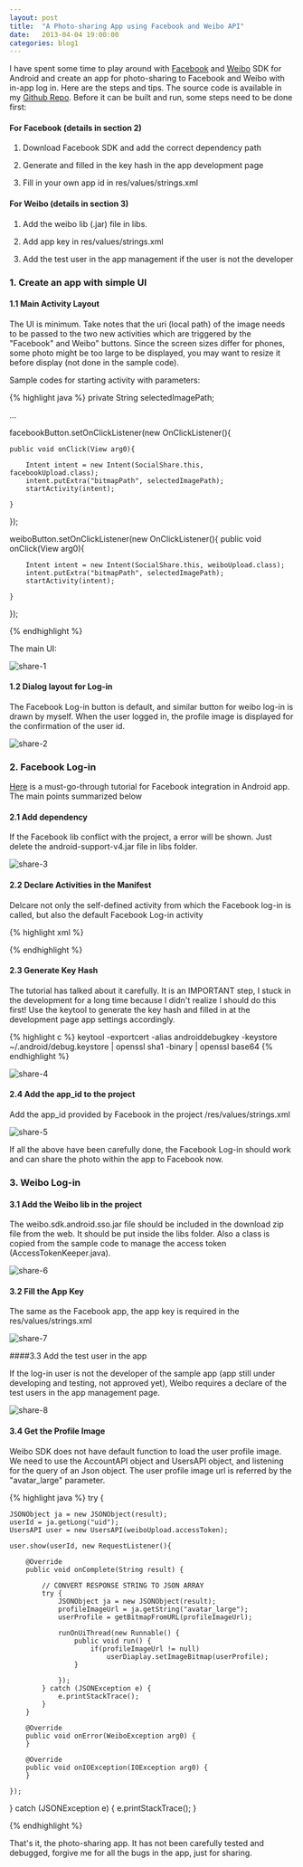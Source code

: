 ```yaml
---
layout: post
title:  "A Photo-sharing App using Facebook and Weibo API"
date:   2013-04-04 19:00:00
categories: blog1
---
```


I have spent some time to play around with [Facebook](https://developers.facebook.com/android/) and [Weibo](http://open.weibo.com/wiki/SDK#Android_SDK) SDK for Android and create an app for photo-sharing to Facebook and Weibo with in-app log in. Here are the steps and tips. The source code is available in my [Github Repo](https://github.com/yulu/SocialShare). Before it can be built and run, some steps need to be done first:

#### For Facebook (details in section 2)

1. Download Facebook SDK and add the correct dependency path

2. Generate and filled in the key hash in the app development page

3. Fill in your own app id in res/values/strings.xml

#### For Weibo (details in section 3)

1. Add the weibo lib (.jar) file in libs.

2. Add app key in res/values/strings.xml

3. Add the test user in the app management if the user is not the developer

### 1. Create an app with simple UI

#### 1.1 Main Activity Layout

The UI is minimum. Take notes that the uri (local path) of the image needs to be passed to the two new activities which are triggered by the "Facebook" and Weibo" buttons. Since the screen sizes differ for phones, some photo might be too large to be displayed, you may want to resize it before display (not done in the sample code).

Sample codes for starting activity with parameters:

{% highlight java %}
private String selectedImagePath;

...

facebookButton.setOnClickListener(new OnClickListener(){

    public void onClick(View arg0){

        Intent intent = new Intent(SocialShare.this, facebookUpload.class);
        intent.putExtra("bitmapPath", selectedImagePath);
        startActivity(intent);

    }
});



weiboButton.setOnClickListener(new OnClickListener(){
    public void onClick(View arg0){

        Intent intent = new Intent(SocialShare.this, weiboUpload.class);
        intent.putExtra("bitmapPath", selectedImagePath);
        startActivity(intent);

    }
 });
 
{% endhighlight %}

The main UI:

![share-1](/assets/share-1.png)

#### 1.2 Dialog layout for Log-in

The Facebook Log-in button is default, and similar button for weibo log-in is drawn by myself. When the user logged in, the profile image is displayed for the confirmation of the user id.

![share-2](/assets/share-2.png)

### 2. Facebook Log-in

[Here](https://developers.facebook.com/docs/getting-started/facebook-sdk-for-android/3.0/) is a must-go-through tutorial for Facebook integration in Android app. The main points summarized below

#### 2.1 Add dependency

If the Facebook lib conflict with the project, a error will be shown. Just delete the android-support-v4.jar file in libs folder.

![share-3](/assets/share-3.png)

#### 2.2 Declare Activities in the Manifest

Delcare not only the self-defined activity from which the Facebook log-in is called, but also the default Facebook Log-in activity

{% highlight xml %}
<activity
    android:name="com.sample.socialshare.facebookUpload"
    android:label="@string/app_name"
    android:theme="@android:style/Theme.DeviceDefault.Dialog">
    <intent-filter>
        <action android:name="android.intent.action.VIEW" />
        <category android:name="android.intent.category.DEFAULT" />
    </intent-filter>
</activity>

<activity
    android:name="com.facebook.LoginActivity"
    android:theme="@android:style/Theme.Translucent.NoTitleBar"
    android:label="@string/app_name"/>
<meta-data
    android:name="com.facebook.sdk.ApplicationId"
    android:value="@string/fb_app_id"/>
{% endhighlight %}
    
#### 2.3 Generate Key Hash
The tutorial has talked about it carefully. It is an IMPORTANT step, I stuck in the development for a long time because I didn't realize I should do this first! Use the keytool to generate the key hash and filled in at the development page app settings accordingly.

{% highlight c %}
keytool -exportcert -alias androiddebugkey -keystore ~/.android/debug.keystore | openssl sha1 -binary | openssl base64
{% endhighlight %}

![share-4](/assets/share-4.png)

#### 2.4 Add the app_id to the project

Add the app_id provided by Facebook in the project /res/values/strings.xml

![share-5](/assets/share-5.png)

If all the above have been carefully done, the Facebook Log-in should work and can share the photo within the app to Facebook now.

### 3. Weibo Log-in

#### 3.1 Add the Weibo lib in the project

The weibo.sdk.android.sso.jar file should be included in the download zip file from the web. It should be put inside the libs folder. Also a class is copied from the sample code to manage the access token (AccessTokenKeeper.java).

![share-6](/assets/share-6.png)

#### 3.2 Fill the App Key

The same as the Facebook app, the app key is required in the res/values/strings.xml

![share-7](/assets/share-7.png)

####3.3 Add the test user in the app

If the log-in user is not the developer of the sample app (app still under developing and testing, not approved yet), Weibo requires a declare of the test users in the app management page.

![share-8](/assets/share-8.png)

#### 3.4 Get the Profile Image

Weibo SDK does not have default function to load the user profile image. We need to use the AccountAPI object and UsersAPI object, and listening for the query of an Json object. The user profile image url is referred by the "avatar_large" parameter.

{% highlight java %}
try {

    JSONObject ja = new JSONObject(result);
    userId = ja.getLong("uid");
    UsersAPI user = new UsersAPI(weiboUpload.accessToken);

    user.show(userId, new RequestListener(){

        @Override
        public void onComplete(String result) {

            // CONVERT RESPONSE STRING TO JSON ARRAY
            try {
                JSONObject ja = new JSONObject(result);
                profileImageUrl = ja.getString("avatar_large");
                userProfile = getBitmapFromURL(profileImageUrl);

                runOnUiThread(new Runnable() {
                    public void run() {
                        if(profileImageUrl != null)
                            userDiaplay.setImageBitmap(userProfile);
                    }

                });
            } catch (JSONException e) {
                e.printStackTrace();
            }
        }

        @Override
        public void onError(WeiboException arg0) {
        }

        @Override
        public void onIOException(IOException arg0) {
        }

    });

} catch (JSONException e) {
    e.printStackTrace();
}

{% endhighlight %}

That's it, the photo-sharing app. It has not been carefully tested and debugged, forgive me for all the bugs in the app, just for sharing.

